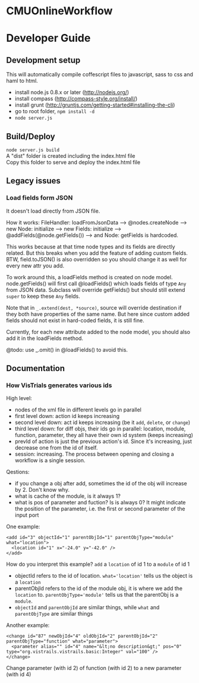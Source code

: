 CMUOnlineWorkflow
=================

# Developer Guide

## Development setup

This will automatically compile coffescript files to javascript, sass to css and haml to html.

* install node.js 0.8.x or later (http://nodejs.org/)
* install compass (http://compass-style.org/install/)
* install grunt (http://gruntjs.com/getting-started#installing-the-cli)
* go to root folder, `npm install -d`
* `node server.js`

## Build/Deploy
`node server.js build`  
A "dist" folder is created including the index.html file  
Copy this folder to serve and deploy the index.html file


## Legacy issues

### Load fields form JSON
It doesn't load directly from JSON file.

How it works:
FileHandler: loadFromJsonData --> @nodes.createNode --> new Node: initialize --> new Fields: initialize --> @addFields(@node.getFields()) --> and Node: getFields is hardcoded. 

This works because at that time node types and its fields are directly related. But this breaks when you add the feature of adding custom fields. 
BTW, field.toJSON() is also overridden so you should change it as well for every new attr you add. 

To work around this, a loadFields method is created on node model. node.getFields() will first call @loadFields() which loads fields of type `Any` from JSON data. Subclass will override getFields() but should still extend `super` to keep these `Any` fields. 

Note that in `_.extend(dest, *source)`, source will override destination if they both have properties of the same name. But here since custom added fields should not exist in hard-coded fields, it is still fine. 

Currently, for each new attribute added to the node model, you should also add it in the loadFields method. 

@todo: use _.omit() in @loadFields() to avoid this.


## Documentation

### How VisTrials generates various ids

High level:

* nodes of the xml file in different levels go in parallel
* first level down: action id keeps increasing
* second level down: act id keeps increasing (be it `add`, `delete`, or `change`)
* third level down: for diff objs, their ids go in parallel: location, module, function, parameter, they all have their own id system (keeps increasing)
* prevId of action is just the previous action's id. Since it's increasing, just decrease one from the id of itself.
* session: increasing. The process between opening and closing a workflow is a single session.

Qestions: 

* if you change a obj after add, sometimes the id of the obj will increase by 2. Don't know why.
* what is cache of the module, is it always 1?
* what is pos of parameter and fuction? Is is always 0?
It might indicate the position of the parameter, i.e. the first or second parameter of the input port

One example: 
```
<add id="3" objectId="1" parentObjId="1" parentObjType="module" what="location">
  <location id="1" x="-24.0" y="-42.0" />
</add>
```
How do you interpret this example?
`add` a `location` of id 1 to a `module` of id 1

* objectId refers to the id of location. `what='location'` tells us the object is a `location`
* parentObjId refers to the id of the module obj, it is where we add the `location` to. `parentObjType='module'` tells us that the parentObj is a `module`. 
* `objectId` and `parentObjId` are similar things, while `what` and `parentObjType` are similar things



Another example:
```
<change id="87" newObjId="4" oldObjId="2" parentObjId="2" parentObjType="function" what="parameter">
  <parameter alias="" id="4" name="&lt;no description&gt;" pos="0" type="org.vistrails.vistrails.basic:Integer" val="100" />
</change>
```

Change parameter (with id 2) of function (with id 2) to a new parameter (with id 4)












